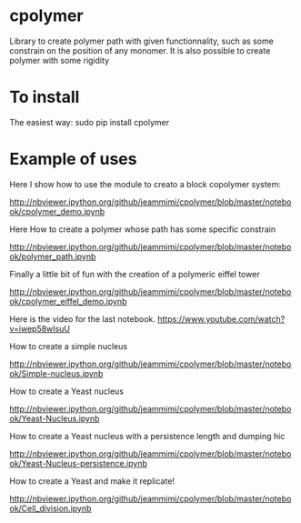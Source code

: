 cpolymer
========

Library to create polymer path with given functionnality, such as
some constrain on the position of any monomer.
It is also possible to create polymer with some rigidity

To install
=======

The easiest way:
sudo pip install cpolymer

Example of uses
=======

Here I show how to use the module to creato a block copolymer system:

http://nbviewer.ipython.org/github/jeammimi/cpolymer/blob/master/notebook/cpolymer_demo.ipynb

Here How to create a polymer whose path has some specific constrain

http://nbviewer.ipython.org/github/jeammimi/cpolymer/blob/master/notebook/polymer_path.ipynb

Finally a little bit of fun with the creation of a polymeric eiffel tower 

http://nbviewer.ipython.org/github/jeammimi/cpolymer/blob/master/notebook/cpolymer_eiffel_demo.ipynb

Here is the video for the last notebook.
https://www.youtube.com/watch?v=iwep58wIsuU


How to create a simple nucleus

http://nbviewer.ipython.org/github/jeammimi/cpolymer/blob/master/notebook/Simple-nucleus.ipynb

How to create a Yeast nucleus

http://nbviewer.ipython.org/github/jeammimi/cpolymer/blob/master/notebook/Yeast-Nucleus.ipynb

How to create a Yeast nucleus with a persistence length and dumping hic

http://nbviewer.ipython.org/github/jeammimi/cpolymer/blob/master/notebook/Yeast-Nucleus-persistence.ipynb

How to create a Yeast and make it replicate!

http://nbviewer.ipython.org/github/jeammimi/cpolymer/blob/master/notebook/Cell_division.ipynb

